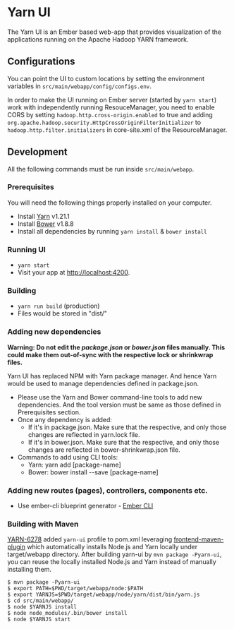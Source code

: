 <!--
   Licensed to the Apache Software Foundation (ASF) under one or more
   contributor license agreements.  See the NOTICE file distributed with
   this work for additional information regarding copyright ownership.
   The ASF licenses this file to You under the Apache License, Version 2.0
   (the "License"); you may not use this file except in compliance with
   the License.  You may obtain a copy of the License at

       http://www.apache.org/licenses/LICENSE-2.0

   Unless required by applicable law or agreed to in writing, software
   distributed under the License is distributed on an "AS IS" BASIS,
   WITHOUT WARRANTIES OR CONDITIONS OF ANY KIND, either express or implied.
   See the License for the specific language governing permissions and
   limitations under the License.
-->

# Yarn UI

The Yarn UI is an Ember based web-app that provides visualization of the applications running on the Apache Hadoop YARN framework.

## Configurations

You can point the UI to custom locations by setting the environment variables in `src/main/webapp/config/configs.env`.

In order to make the UI running on Ember server (started by `yarn start`)
work with independently running ResouceManager,
you need to enable CORS by setting `hadoop.http.cross-origin.enabled` to true
and adding `org.apache.hadoop.security.HttpCrossOriginFilterInitializer`
to `hadoop.http.filter.initializers` in core-site.xml of the ResourceManager.

## Development

All the following commands must be run inside `src/main/webapp`.

### Prerequisites

You will need the following things properly installed on your computer.

* Install [Yarn](https://yarnpkg.com) v1.21.1
* Install [Bower](http://bower.io/) v1.8.8
* Install all dependencies by running `yarn install` & `bower install`

### Running UI

* `yarn start`
* Visit your app at [http://localhost:4200](http://localhost:4200).

### Building

* `yarn run build` (production)
* Files would be stored in "dist/"

### Adding new dependencies

**Warning: Do not edit the _package.json_ or _bower.json_ files manually. This could make them out-of-sync with the respective lock or shrinkwrap files.**

Yarn UI has replaced NPM with Yarn package manager. And hence Yarn would be used to manage dependencies defined in package.json.

* Please use the Yarn and Bower command-line tools to add new dependencies. And the tool version must be same as those defined in Prerequisites section.
* Once any dependency is added:
  *  If it's in package.json. Make sure that the respective, and only those changes are reflected in yarn.lock file.
  *  If it's in bower.json. Make sure that the respective, and only those changes are reflected in bower-shrinkwrap.json file.
* Commands to add using CLI tools:
  * Yarn: yarn add [package-name]
  * Bower: bower install --save [package-name]

### Adding new routes (pages), controllers, components etc.

* Use ember-cli blueprint generator - [Ember CLI](http://ember-cli.com/extending/#generators-and-blueprints)

### Building with Maven

[YARN-6278](https://issues.apache.org/jira/browse/YARN-6278)
added `yarn-ui` profile to pom.xml leveraging
[frontend-maven-plugin](https://github.com/eirslett/frontend-maven-plugin) which
automatically installs Node.js and Yarn locally under target/webapp directory.
After building yarn-ui by `mvn package -Pyarn-ui`, you can reuse
the locally installed Node.js and Yarn instead of manually installing them.

```
$ mvn package -Pyarn-ui
$ export PATH=$PWD/target/webapp/node:$PATH
$ export YARNJS=$PWD/target/webapp/node/yarn/dist/bin/yarn.js
$ cd src/main/webapp/
$ node $YARNJS install
$ node node_modules/.bin/bower install
$ node $YARNJS start
```
